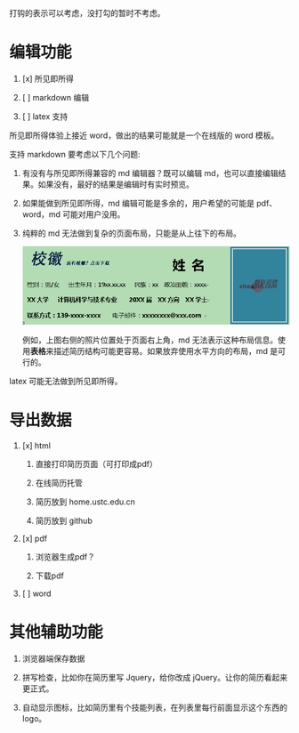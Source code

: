 打钩的表示可以考虑，没打勾的暂时不考虑。

编辑功能
========

1.  [x] 所见即所得

2.  [ ] markdown 编辑

3.  [ ] latex 支持

所见即所得体验上接近 word，做出的结果可能就是一个在线版的 word 模板。

支持 markdown 要考虑以下几个问题:

1.  有没有与所见即所得兼容的 md 编辑器？既可以编辑
    md，也可以直接编辑结果。如果没有，最好的结果是编辑时有实时预览。

2.  如果能做到所见即所得，md 编辑可能是多余的，用户希望的可能是 pdf、word，md
    可能对用户没用。

3.  纯粹的 md 无法做到复杂的页面布局，只能是从上往下的布局。

    ![](<cv_head.png>)

    例如，上图右侧的照片位置处于页面右上角，md
    无法表示这种布局信息。使用**表格**来描述简历结构可能更容易。如果放弃使用水平方向的布局，md
    是可行的。

latex 可能无法做到所见即所得。

导出数据
========

1.  [x] html

    1.  直接打印简历页面（可打印成pdf）

    2.  在线简历托管

    3.  简历放到 home.ustc.edu.cn

    4.  简历放到 github

2.  [x] pdf

    1.  浏览器生成pdf？

    2.  下载pdf

3.  [ ] word

其他辅助功能
============

1.  浏览器端保存数据

2.  拼写检查，比如你在简历里写 Jquery，给你改成 jQuery。让你的简历看起来更正式。

3.  自动显示图标，比如简历里有个技能列表，在列表里每行前面显示这个东西的 logo。
